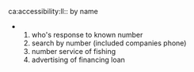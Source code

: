 ca:accessibility:ll:: by name
* 1) who's response to known number
  2) search by number (included companies phone)
  3) number service of fishing
  4) advertising of financing loan
